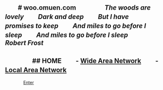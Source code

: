 
　　# woo.omuen.com
　　
　　_The woods are lovely_
　　_Dark and deep_
　　_But I have promises to keep_
　　_And miles to go before I sleep_
　　_And miles to go before I sleep_
　　
　　_Robert Frost_
---------------------------------------------------------------------------------------
　　
　　## HOME
　　- [Wide Area Network](https://www.bimwook.com:11180/home.html)
　　- [Local Area Network](https://local.bimwook.com/home.html)
　　
---------------------------------------------------------------------------------------
　　
　　[Enter](//me.bimwook.com)
　　